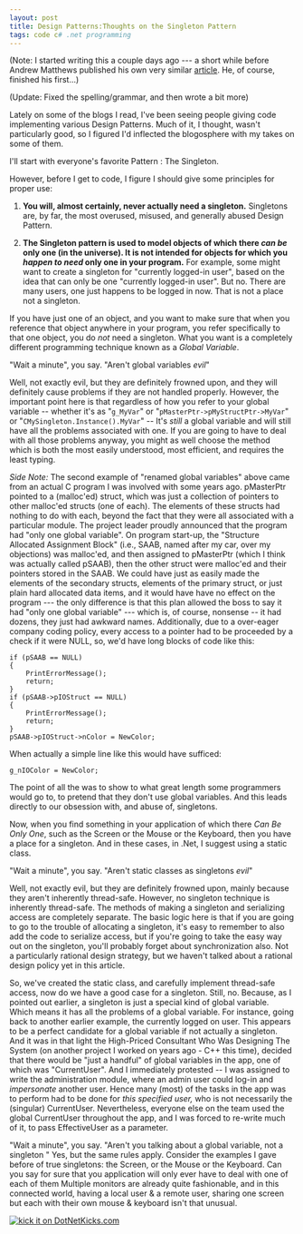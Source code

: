 ```yaml
---
layout: post
title: Design Patterns:Thoughts on the Singleton Pattern
tags: code c# .net programming
---
```

(Note: I started writing this a couple days ago --- a short while before Andrew Matthews published his own very similar <a href="http://aabs.wordpress.com/2007/03/08/singleton-%e2%80%93-the-most-overused-pattern/">article</a>.  He, of course, finished his first...)

(Update: Fixed the spelling/grammar, and then wrote a bit more)
 
 Lately on some of the blogs I read, I've been seeing  people giving code implementing various Design Patterns.  Much of it, I thought, wasn't particularly good, so I figured I'd inflected the blogosphere with my takes on some of them.

I'll start with everyone's favorite Pattern : The Singleton.

However, before I get to code, I figure I should give some principles for proper use:

 1. **You will, almost certainly, never actually need a singleton.**
Singletons are, by far, the most overused, misused, and generally abused Design Pattern. 

 2. **The Singleton pattern is used to model objects of which there *can be* only one (in the universe).  It is not intended for objects for which you *happen to need* only one in your program.**
 For example, some might want to create a singleton for "currently logged-in user", based on the idea that can only be one "currently logged-in user".  But no.  There are many users, one just happens to be logged in now.  That is not a place not a singleton.

If you have just one of an object, and you want to make sure that when you reference that object anywhere in your program, you refer specifically to that one object, you do *not* need a singleton.  What you want is a completely different programming technique known as a *Global Variable*.

"Wait a minute", you say.  "Aren't global variables *evil*"

Well, not exactly evil, but they are definitely frowned upon, and they will definitely cause problems if they are not handled properly.  However, the important point here is that regardless of how you refer to your global variable -- whether it's as "`g_MyVar`"  or "`pMasterPtr->pMyStructPtr->MyVar`" or "`CMySingleton.Instance().MyVar`" -- It's *still* a global variable and will still have all the problems associated with one.  If you are going to have to deal with all those problems anyway, you might as well choose the method which is both the most easily understood, most efficient, and requires the least typing.

*Side Note:* The second example of "renamed global variables" above came from an actual C program I was involved with some years ago.  pMasterPtr pointed to a (malloc'ed) struct, which was just a collection of pointers to other malloc'ed structs (one of each).  The elements of these structs had nothing to do with each, beyond the fact that they were all associated with a particular module.  The project leader proudly announced that the program had "only one global variable".  On program start-up, the "Structure Allocated Assignment Block" (i.e., SAAB, named after my car, over my objections) was malloc'ed, and then assigned to pMasterPtr (which I think was actually called pSAAB), then the other struct were malloc'ed and their pointers stored in the SAAB.  We could have just as easily made the elements of the secondary structs, elements of the primary struct, or just plain hard allocated data items, and it would have have no effect on the program --- the only difference is that this plan allowed the boss to say it had "only one global variable" --- which is, of course, nonsense -- it had dozens, they just had awkward names.  Additionally, due to a over-eager company coding policy, every access to a pointer had to be proceeded by a check if it were NULL, so, we'd have long blocks of code like this:

	if (pSAAB == NULL)
	{
		PrintErrorMessage();
		return;
	}
	if (pSAAB->pIOStruct == NULL)
	{
		PrintErrorMessage();
		return;
	}
	pSAAB->pIOStruct->nColor = NewColor;

When actually a simple line like this would have sufficed:

	g_nIOColor = NewColor;

The point of all the was to show to what great length some programmers would go to, to pretend that they don't use global variables.   And this leads directly to our obsession with, and abuse of, singletons.

Now, when you find something in your application of which there *Can Be Only One*, such as the Screen or the Mouse or the Keyboard, then you have a place for a singleton.  And in these cases, in .Net, I suggest using a static class.

"Wait a minute", you say.  "Aren't static classes as singletons *evil*"

Well, not exactly evil, but they are definitely frowned upon, mainly because they aren't inherently thread-safe.  However, no singleton technique is inherently thread-safe.  The methods of making a singleton and serializing access are completely separate.  The basic logic here is that if you are going to go to the trouble of allocating a singleton, it's easy to remember to also add the code to serialize access, but if you're going to take the easy way out on the singleton, you'll probably forget about synchronization also.  Not a particularly rational design strategy, but we haven't talked about a rational design policy yet in this article.

So, we've created the static class, and carefully implement thread-safe access, now do we have a good case for a singleton.  Still, no.  Because, as I pointed out earlier, a singleton is just a special kind of global variable.  Which means it has all the problems of a global variable. For instance, going back to another earlier example, the currently logged on user.  This appears to be a perfect candidate for a global variable if not actually a singleton.  And it was in that light the High-Priced Consultant Who Was Designing The System (on another project I worked on years ago -  C++ this time), decided that there would be "just a handful" of global variables in the app, one of which was "CurrentUser".  And I immediately protested -- I was assigned to write the administration module, where an admin user could log-in and *impersonate* another user.  Hence many (most) of the tasks in the app was to perform had to be done for *this specified user,*  who is not necessarily the (singular) CurrentUser.  Nevertheless, everyone else on the team used the global CurrentUser throughout the app, and I was forced to re-write much of it, to pass EffectiveUser as a parameter.

"Wait a minute", you say.  "Aren't you talking about a global variable, not a singleton "  Yes, but the same rules apply.  Consider the examples I gave before of true singletons: the Screen, or the Mouse or the Keyboard.  Can you say for sure that you application will only ever have to deal with one of each of them   Multiple monitors are already quite fashionable, and in this connected world, having a local user &amp; a remote user, sharing one screen but each with their own mouse &amp; keyboard isn't that unusual.

<a href="http://www.dotnetkicks.com/kick/?url=http://honestillusion.com/blogs/blog_0/archive/2007/03/13/design-patterns-thoughts-on-the-singleton-pattern.aspx"><img alt="kick it on DotNetKicks.com" src="http://www.dotnetkicks.com/Services/Images/KickItImageGenerator.ashx?url=http://honestillusion.com/blogs/blog_0/archive/2007/03/13/design-patterns-thoughts-on-the-singleton-pattern.aspx" border="0" /></a>
>